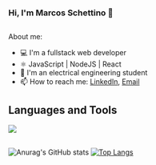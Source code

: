 ### Hi, I'm Marcos Schettino 👋
##

 About me:
- 💻 I'm a fullstack web developer
- ⚛️ JavaScript | NodeJS | React
- 📝 I'm an electrical engineering student
- 📫 How to reach me: [LinkedIn](www.linkedin.com/in/marcos-schettino-profile), [Email](marcos.schettino@engenharia.ufjf.br)

## Languages and Tools

<div>
 <img src="https://img.shields.io/badge/HTML5-E34F26?style=for-the-badge&logo=html5&logoColor=white%22/%3E 
 <img src="https://img.shields.io/badge/CSS3-1572B6?style=for-the-badge&logo=css3&logoColor=white%22/%3E
 <img src="https://img.shields.io/badge/React-20232A?style=for-the-badge&logo=react&logoColor=white%22/%3E 
 <img src="https://img.shields.io/badge/JavaScript-F7DF1E?style=for-the-badge&logo=javascript&logoColor=white%22/%3E
 <img src="https://img.shields.io/badge/Node.js-43853D?style=for-the-badge&logo=node.js&logoColor=white%22/%3E
 <img src="https://img.shields.io/badge/SQLite-07405E?style=for-the-badge&logo=sqlite&logoColor=white%22/%3E
 <img src="https://img.shields.io/badge/MongoDB-%234ea94b?style=for-the-badge&logo=mongodb&logoColor=white%22/%3E
 <img src="https://img.shields.io/badge/Python-3776AB?style=for-the-badge&logo=python&logoColor=white%22/%3E
</div> 
 
##
![Anurag's GitHub stats](https://github-readme-stats.vercel.app/api?username=schettinomarcosb&show_icons=true&theme=dark)
[![Top Langs](https://github-readme-stats.vercel.app/api/top-langs/?username=schettinomarcosb&layout=compact&show_icons=true&theme=dark)](https://github.com/anuraghazra/github-readme-stats)
